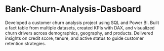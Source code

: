 # Bank-Churn-Analysis-Dasboard
Developed a customer churn analysis project using SQL and Power BI. Built a fact table from multiple datasets, created KPIs with DAX, and visualized churn drivers across demographics, geography, and products. Delivered insights on credit score, tenure, and active status to guide customer retention strategies.
